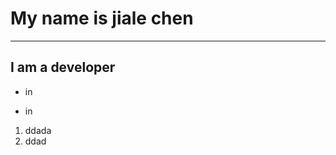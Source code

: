# My name is jiale chen
________________________________
## I am a **developer**

- in
* in


1. ddada
2. ddad


